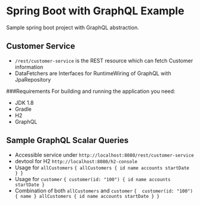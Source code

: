 # Spring Boot with GraphQL Example

Sample spring boot project with GraphQL abstraction.

## Customer Service
- `/rest/customer-service` is the REST resource which can fetch Customer information
- DataFetchers are Interfaces for RuntimeWiring of GraphQL with JpaRepository

###Requirements
For building and running the application you need:

- JDK 1.8
- Gradle
- H2
- GraphQL

## Sample GraphQL Scalar Queries
- Accessible service under `http://localhost:8080/rest/customer-service`
- devtool for H2 `http://localhost:8080/h2-console`
- Usage for `allCustomers`
`{
    allCustomers {
        id
        name
        accounts
        startDate
      }
 }`
- Usage for `customer`
`{
   customer(id: "100") {
     id
     name
     accounts
     startDate
   }`
- Combination of both `allCustomers` and `customer`
`{ 
    customer(id: "100") {
         name
    }
    allCustomers {
      id
      name
      accounts
      startDate
    }
  }`